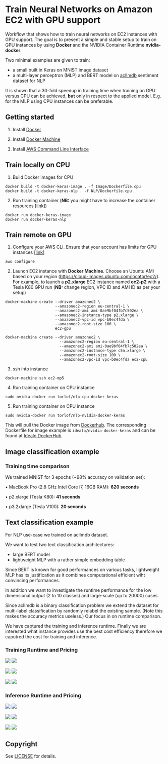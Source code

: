 # Train Neural Networks on Amazon EC2 with GPU support

Workflow that shows how to train neural networks on EC2 instances with GPU support. 
The goal is to present a simple and stable setup to train on GPU instances by using **Docker** and the NVIDIA Container 
Runtime **nvidia-docker**. 

Two minimal examples are given to train:
 - a small built in Keras on MNIST image dataset
 - a multi-layer perceptron (MLP) and BERT model on [aclImdb](https://ai.stanford.edu/~amaas/data/sentiment) sentiment dataset for NLP 
   
It is shown that a 30-fold speedup in training time when training on GPU versus CPU can be achieved, **but** only in respect
to the applied model. E.g. for the MLP using CPU instances can be preferable.


## Getting started

1. Install [Docker](https://docs.docker.com/install/)

2. Install [Docker Machine](https://docs.docker.com/machine/install-machine/)

3. Install [AWS Command Line Interface](https://docs.aws.amazon.com/cli/latest/userguide/installing.html)


## Train locally on CPU

1. Build Docker images for CPU
```
docker build -t docker-keras-image . -f Image/Dockerfile.cpu
docker build -t docker-keras-nlp . -f NLP/Dockerfile.cpu
```

2. Run training container (**NB:** you might have to increase the container resources [[link](https://docs.docker.com/config/containers/resource_constraints/)])
```
docker run docker-keras-image
docker run docker-keras-nlp
```


## Train remote on GPU

1. Configure your AWS CLI. Ensure that your account has limits for GPU instances [[link](https://docs.aws.amazon.com/AWSEC2/latest/UserGuide/ec2-resource-limits.html)]

```
aws configure
```

2. Launch EC2 instance with **Docker Machine**. Choose an Ubuntu AMI based on your region (https://cloud-images.ubuntu.com/locator/ec2/).
For example, to launch a **p2.xlarge** EC2 instance named **ec2-p2** with a Tesla K80 GPU run
(**NB:** change region, VPC ID and AMI ID as per your setup)

```
docker-machine create --driver amazonec2 \
                      --amazonec2-region eu-central-1 \
                      --amazonec2-ami ami-0ae9bf04fb7c502ea \
                      --amazonec2-instance-type p2.xlarge \
                      --amazonec2-vpc-id vpc-b0ec4fda \
                      --amazonec2-root-size 100 \
                      ec2-gpu
```
```
docker-machine create --driver amazonec2 \
                        --amazonec2-region eu-central-1 \
                        --amazonec2-ami ami-0ae9bf04fb7c502ea \
                        --amazonec2-instance-type c5n.xlarge \
                        --amazonec2-root-size 100 \
                        --amazonec2-vpc-id vpc-b0ec4fda ec2-cpu 
```

3. ssh into instance

```
docker-machine ssh ec2-mp5
```

4. Run training container on CPU instance

```
sudo nvidia-docker run torlof/nlp-cpu-docker-keras
```

5. Run training container on CPU instance

```
sudo nvidia-docker run torlof/nlp-nvidia-docker-keras
```

This will pull the Docker image from [Dockerhub](https://hub.docker.com/r/torlof/nlp-nvidia-docker-keras).
The corresponding Dockerfile for image example is `idealo/nvidia-docker-keras` and can be found 
at [Idealo DockerHub](https://hub.docker.com/r/idealo/nvidia-docker-keras).


## Image classification example
### Training time comparison

We trained MNIST for 3 epochs (~98% accuracy on validation set):

• MacBook Pro (2.8 GHz Intel Core i7, 16GB RAM): **620 seconds**

• p2.xlarge (Tesla K80): **41 seconds**

• p3.2xlarge (Tesla V100): **20 seconds**

## Text classification example
For NLP use-case we trained on aclImdb dataset.

We want to test two text classification architectures:
 - large BERT model 
 - lightweight MLP with a rather simple embedding table

Since BERT is known for good performances on various tasks, lightweight MLP has its justification as it combines 
computational efficient wiht convincing performances. 

In addition we want to investigate the runtime performance for the low dimensional output (2 to 10 classes) and 
large-scale (up to 20000) cases. 

Since aclImdb is a binary classification problem we extend the dataset for multi-label classification by randomly
relabel the existing sample. (Note this makes the accuracy metrics useless.) Our focus in on runtime comparison. 

We have captured the training and inference runtime. Finally we are interested what instance provides use the 
best cost efficiency therefore we caputred the cost for training and inference.

### Training Runtime and Pricing

![](plots/Training_Multilayer_Perceptron_Model_Runtime_.png)  ![](plots/Training_BERT_Model_Runtime_.png)

![](plots/Training_Multilayer_Perceptron_Model_Price_.png)  ![](plots/Training_BERT_Model_Price_.png)

![](plots/Training_Multilayer_Perceptron_Model__Runtime_vs_Costs_.png) ![](plots/Training_BERT_Model__Runtime_vs_Costs_.png) 

### Inference Runtime and Pricing

![](plots/Inference_Multilayer_Perceptron_Model_Runtime_.png)  ![](plots/Inference_BERT_Model_Runtime_.png)

![](plots/Inference_Multilayer_Perceptron_Model_Price_.png)  ![](plots/Inference_BERT_Model_Price_.png)

![](plots/Inference_Multilayer_Perceptron_Model__Runtime_vs_Costs_.png)  ![](plots/Inference_BERT_Model__Runtime_vs_Costs_.png) 
## Copyright

See [LICENSE](LICENSE) for details.
